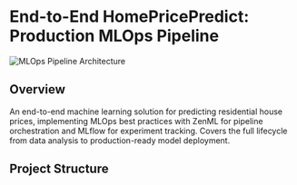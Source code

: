 # End-to-End HomePricePredict: Production MLOps Pipeline

![MLOps Pipeline Architecture](Insert-ZenML-Pipeline-Figure-Here) <!-- Placeholder for ZenML/MLflow pipeline diagram -->

## Overview
An end-to-end machine learning solution for predicting residential house prices, implementing MLOps best practices with ZenML for pipeline orchestration and MLflow for experiment tracking. Covers the full lifecycle from data analysis to production-ready model deployment.

## Project Structure
